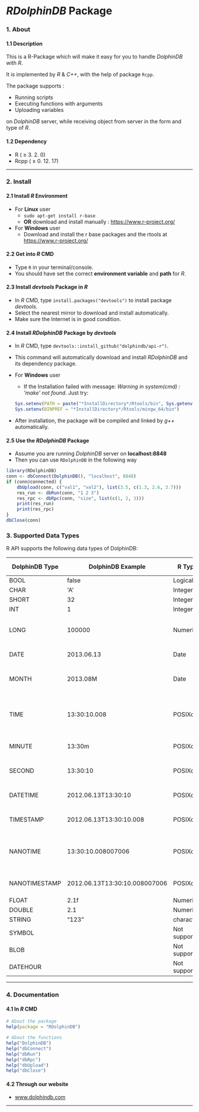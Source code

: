 # _RDolphinDB_ Package

### 1. About

#### 1.1 Description

This is a R-Package which will make it easy for you to handle _DolphinDB_ with _R_.

It is implemented by _R_ & _C++_, with the help of package `Rcpp`.

The package supports :

* Running scripts
* Executing functions with arguments
* Uploading variables

on _DolphinDB_ server, while receiving object from server in the form and type of _R_.

#### 1.2 Dependency

* R ( ≥ 3. 2. 0)
* Rcpp ( ≥ 0. 12. 17)

---

### 2. Install

#### 2.1 Install _R_ Environment

* For __Linux__ user
  * `sudo apt-get install r-base`
  * __OR__ download and install manually : https://www.r-project.org/
* For __Windows__ user
  * Download and install the r base packages and the rtools at https://www.r-project.org/

#### 2.2 Get into _R_ CMD

* Type `R` in your terminal/console.
* You should have set the correct __environment variable__ and __path__ for _R_.

#### 2.3 Install _devtools_ Package in _R_

* In _R_ CMD, type `install.packages("devtools")` to install package _devtools_.
* Select the nearest mirror to download and install automatically.
* Make sure the Internet is in good condition.

#### 2.4 Install _RDolphinDB_ Package by _devtools_

* In _R_ CMD, type `devtools::install_github("dolphindb/api-r")`.
* This command will automatically download and install _RDolphinDB_ and its dependency package.
* For __Windows__ user
  * If the Installation failed with message: *Warning in system(cmd) : 'make' not found*. Just try: 
  
  ```R
  Sys.setenv(PATH = paste("*InstallDirectory*/Rtools/bin", Sys.getenv("PATH"), sep=";"))
  Sys.setenv(BINPREF = "*InstallDirectory*/Rtools/mingw_64/bin") 
  ```
  
* After installation, the package will be compiled and linked by _g++_ automatically.

#### 2.5 Use the _RDolphinDB_ Package

* Assume you are running _DolphinDB_ server on __localhost:8848__
* Then you can use `RDolphinDB` in the following way

```R
library(RDolphinDB)
conn <- dbConnect(DolphinDB(), "localhost", 8848)
if (conn@connected) {
    dbUpload(conn, c("val1", "val2"), list(3.5, c(1.3, 2.6, 3.7)))
    res_run <- dbRun(conn, "1 2 3")
    res_rpc <- dbRpc(conn, "size", list(c(1, 2, 3)))
    print(res_run)
    print(res_rpc)
}
dbClose(conn)
```

### 3. Supported Data Types

R API supports the following data types of DolphinDB:

| DolphinDB Type | DolphinDB Example | R Type | R Example | Description |
|---|---|---|---|---|
| BOOL | false | Logical | FALSE |   |
| CHAR | 'A' | Integer | 65 |   |
| SHORT | 32 | Integer | 32 |   |
| INT | 1 | Integer | 1 |   |
| LONG | 100000 | Numeric | 10000 | The maximum integer in R is 2147483647 |
| DATE | 2013.06.13 | Date | 2013-06-13 |   |
| MONTH | 2013.08M | Date | 2013-08-01 | The first day of the specified month |
| TIME | 13:30:10.008 | POSIXct | 1970-01-01 13:30:10 | The specified timestamp on 1970.01.01 (accurate to seconds) |
| MINUTE | 13:30m | POSIXct | 1970-01-01 13:30:00 | The specified timestamp on 1970.01.01 |
| SECOND | 13:30:10 | POSIXct | 1970-01-01 13:30:10 | The specified timestamp on 1970.01.01 |
| DATETIME | 2012.06.13T13:30:10 | POSIXct | 2012-06-13 13:30:10 |   |
| TIMESTAMP | 2012.06.13T13:30:10.008 | POSIXct | 2012-06-13 13:30:10 |   |
| NANOTIME | 13:30:10.008007006 | POSIXct | 1970-01-01 13:30:10 | The specified timestamp on 1970.01.01 (accurate to seconds) |
| NANOTIMESTAMP | 2012.06.13T13:30:10.008007006 | POSIXct | 2012-06-13 13:30:10 |   |
| FLOAT | 2.1f | Numeric | 2.1 |   |
| DOUBLE | 2.1 | Numeric | 2.1 |   |
| STRING | “123” | character | “123” |   |
| SYMBOL |   | Not supported |   |   |
| BLOB |   | Not supported |   |   |
| DATEHOUR |   | Not supported |   |   |

---
### 4. Documentation

#### 4.1 In _R_ CMD

```R
# About the package
help(package = "RDolphinDB")

# About the functions
help("DolphinDB")
help("dbConnect")
help("dbRun")
help("dbRpc")
help("dbUpload")
help("dbClose")
```

#### 4.2 Through our website

* www.dolphindb.com

---

